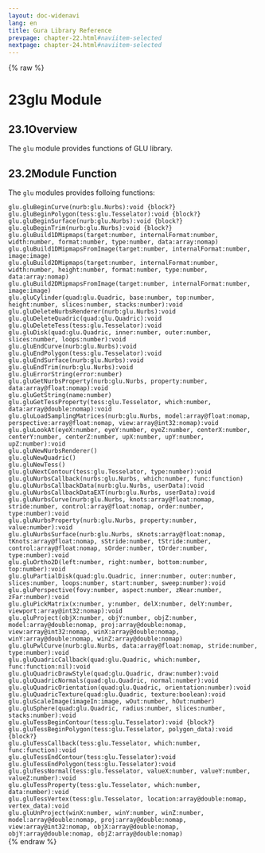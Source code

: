 ```yaml
---
layout: doc-widenavi
lang: en
title: Gura Library Reference
prevpage: chapter-22.html#naviitem-selected
nextpage: chapter-24.html#naviitem-selected
---
```

{% raw %}
<h1><span class="caption-index-1">23</span>glu Module</h1>
<h2><span class="caption-index-2">23.1</span><a name="anchor-23-1"></a>Overview</h2>
<p>
The <code class="highlighter-rouge">glu</code> module provides functions of GLU library.
</p>
<h2><span class="caption-index-2">23.2</span><a name="anchor-23-2"></a>Module Function</h2>
<p>
The <code class="highlighter-rouge">glu</code> modules provides folloing functions:
</p>
<div class="mb-2"><code>glu.gluBeginCurve(nurb:glu.Nurbs):void {block?}</code></div>
<div class="mb-2 ml-4">

</div>
<div class="mb-2"><code>glu.gluBeginPolygon(tess:glu.Tesselator):void {block?}</code></div>
<div class="mb-2 ml-4">

</div>
<div class="mb-2"><code>glu.gluBeginSurface(nurb:glu.Nurbs):void {block?}</code></div>
<div class="mb-2 ml-4">

</div>
<div class="mb-2"><code>glu.gluBeginTrim(nurb:glu.Nurbs):void {block?}</code></div>
<div class="mb-2 ml-4">

</div>
<div class="mb-2"><code>glu.gluBuild1DMipmaps(target:number, internalFormat:number, width:number, format:number, type:number, data:array:nomap)</code></div>
<div class="mb-2 ml-4">

</div>
<div class="mb-2"><code>glu.gluBuild1DMipmapsFromImage(target:number, internalFormat:number, image:image)</code></div>
<div class="mb-2 ml-4">

</div>
<div class="mb-2"><code>glu.gluBuild2DMipmaps(target:number, internalFormat:number, width:number, height:number, format:number, type:number, data:array:nomap)</code></div>
<div class="mb-2 ml-4">

</div>
<div class="mb-2"><code>glu.gluBuild2DMipmapsFromImage(target:number, internalFormat:number, image:image)</code></div>
<div class="mb-2 ml-4">

</div>
<div class="mb-2"><code>glu.gluCylinder(quad:glu.Quadric, base:number, top:number, height:number, slices:number, stacks:number):void</code></div>
<div class="mb-2 ml-4">

</div>
<div class="mb-2"><code>glu.gluDeleteNurbsRenderer(nurb:glu.Nurbs):void</code></div>
<div class="mb-2 ml-4">

</div>
<div class="mb-2"><code>glu.gluDeleteQuadric(quad:glu.Quadric):void</code></div>
<div class="mb-2 ml-4">

</div>
<div class="mb-2"><code>glu.gluDeleteTess(tess:glu.Tesselator):void</code></div>
<div class="mb-2 ml-4">

</div>
<div class="mb-2"><code>glu.gluDisk(quad:glu.Quadric, inner:number, outer:number, slices:number, loops:number):void</code></div>
<div class="mb-2 ml-4">

</div>
<div class="mb-2"><code>glu.gluEndCurve(nurb:glu.Nurbs):void</code></div>
<div class="mb-2 ml-4">

</div>
<div class="mb-2"><code>glu.gluEndPolygon(tess:glu.Tesselator):void</code></div>
<div class="mb-2 ml-4">

</div>
<div class="mb-2"><code>glu.gluEndSurface(nurb:glu.Nurbs):void</code></div>
<div class="mb-2 ml-4">

</div>
<div class="mb-2"><code>glu.gluEndTrim(nurb:glu.Nurbs):void</code></div>
<div class="mb-2 ml-4">

</div>
<div class="mb-2"><code>glu.gluErrorString(error:number)</code></div>
<div class="mb-2 ml-4">

</div>
<div class="mb-2"><code>glu.gluGetNurbsProperty(nurb:glu.Nurbs, property:number, data:array@float:nomap):void</code></div>
<div class="mb-2 ml-4">

</div>
<div class="mb-2"><code>glu.gluGetString(name:number)</code></div>
<div class="mb-2 ml-4">

</div>
<div class="mb-2"><code>glu.gluGetTessProperty(tess:glu.Tesselator, which:number, data:array@double:nomap):void</code></div>
<div class="mb-2 ml-4">

</div>
<div class="mb-2"><code>glu.gluLoadSamplingMatrices(nurb:glu.Nurbs, model:array@float:nomap, perspective:array@float:nomap, view:array@int32:nomap):void</code></div>
<div class="mb-2 ml-4">

</div>
<div class="mb-2"><code>glu.gluLookAt(eyeX:number, eyeY:number, eyeZ:number, centerX:number, centerY:number, centerZ:number, upX:number, upY:number, upZ:number):void</code></div>
<div class="mb-2 ml-4">

</div>
<div class="mb-2"><code>glu.gluNewNurbsRenderer()</code></div>
<div class="mb-2 ml-4">

</div>
<div class="mb-2"><code>glu.gluNewQuadric()</code></div>
<div class="mb-2 ml-4">

</div>
<div class="mb-2"><code>glu.gluNewTess()</code></div>
<div class="mb-2 ml-4">

</div>
<div class="mb-2"><code>glu.gluNextContour(tess:glu.Tesselator, type:number):void</code></div>
<div class="mb-2 ml-4">

</div>
<div class="mb-2"><code>glu.gluNurbsCallback(nurbs:glu.Nurbs, which:number, func:function)</code></div>
<div class="mb-2 ml-4">

</div>
<div class="mb-2"><code>glu.gluNurbsCallbackData(nurb:glu.Nurbs, userData):void</code></div>
<div class="mb-2 ml-4">

</div>
<div class="mb-2"><code>glu.gluNurbsCallbackDataEXT(nurb:glu.Nurbs, userData):void</code></div>
<div class="mb-2 ml-4">

</div>
<div class="mb-2"><code>glu.gluNurbsCurve(nurb:glu.Nurbs, knots:array@float:nomap, stride:number, control:array@float:nomap, order:number, type:number):void</code></div>
<div class="mb-2 ml-4">

</div>
<div class="mb-2"><code>glu.gluNurbsProperty(nurb:glu.Nurbs, property:number, value:number):void</code></div>
<div class="mb-2 ml-4">

</div>
<div class="mb-2"><code>glu.gluNurbsSurface(nurb:glu.Nurbs, sKnots:array@float:nomap, tKnots:array@float:nomap, sStride:number, tStride:number, control:array@float:nomap, sOrder:number, tOrder:number, type:number):void</code></div>
<div class="mb-2 ml-4">

</div>
<div class="mb-2"><code>glu.gluOrtho2D(left:number, right:number, bottom:number, top:number):void</code></div>
<div class="mb-2 ml-4">

</div>
<div class="mb-2"><code>glu.gluPartialDisk(quad:glu.Quadric, inner:number, outer:number, slices:number, loops:number, start:number, sweep:number):void</code></div>
<div class="mb-2 ml-4">

</div>
<div class="mb-2"><code>glu.gluPerspective(fovy:number, aspect:number, zNear:number, zFar:number):void</code></div>
<div class="mb-2 ml-4">

</div>
<div class="mb-2"><code>glu.gluPickMatrix(x:number, y:number, delX:number, delY:number, viewport:array@int32:nomap):void</code></div>
<div class="mb-2 ml-4">

</div>
<div class="mb-2"><code>glu.gluProject(objX:number, objY:number, objZ:number, model:array@double:nomap, proj:array@double:nomap, view:array@int32:nomap, winX:array@double:nomap, winY:array@double:nomap, winZ:array@double:nomap)</code></div>
<div class="mb-2 ml-4">

</div>
<div class="mb-2"><code>glu.gluPwlCurve(nurb:glu.Nurbs, data:array@float:nomap, stride:number, type:number):void</code></div>
<div class="mb-2 ml-4">

</div>
<div class="mb-2"><code>glu.gluQuadricCallback(quad:glu.Quadric, which:number, func:function:nil):void</code></div>
<div class="mb-2 ml-4">

</div>
<div class="mb-2"><code>glu.gluQuadricDrawStyle(quad:glu.Quadric, draw:number):void</code></div>
<div class="mb-2 ml-4">

</div>
<div class="mb-2"><code>glu.gluQuadricNormals(quad:glu.Quadric, normal:number):void</code></div>
<div class="mb-2 ml-4">

</div>
<div class="mb-2"><code>glu.gluQuadricOrientation(quad:glu.Quadric, orientation:number):void</code></div>
<div class="mb-2 ml-4">

</div>
<div class="mb-2"><code>glu.gluQuadricTexture(quad:glu.Quadric, texture:boolean):void</code></div>
<div class="mb-2 ml-4">

</div>
<div class="mb-2"><code>glu.gluScaleImage(imageIn:image, wOut:number, hOut:number)</code></div>
<div class="mb-2 ml-4">

</div>
<div class="mb-2"><code>glu.gluSphere(quad:glu.Quadric, radius:number, slices:number, stacks:number):void</code></div>
<div class="mb-2 ml-4">

</div>
<div class="mb-2"><code>glu.gluTessBeginContour(tess:glu.Tesselator):void {block?}</code></div>
<div class="mb-2 ml-4">

</div>
<div class="mb-2"><code>glu.gluTessBeginPolygon(tess:glu.Tesselator, polygon_data):void {block?}</code></div>
<div class="mb-2 ml-4">

</div>
<div class="mb-2"><code>glu.gluTessCallback(tess:glu.Tesselator, which:number, func:function):void</code></div>
<div class="mb-2 ml-4">

</div>
<div class="mb-2"><code>glu.gluTessEndContour(tess:glu.Tesselator):void</code></div>
<div class="mb-2 ml-4">

</div>
<div class="mb-2"><code>glu.gluTessEndPolygon(tess:glu.Tesselator):void</code></div>
<div class="mb-2 ml-4">

</div>
<div class="mb-2"><code>glu.gluTessNormal(tess:glu.Tesselator, valueX:number, valueY:number, valueZ:number):void</code></div>
<div class="mb-2 ml-4">

</div>
<div class="mb-2"><code>glu.gluTessProperty(tess:glu.Tesselator, which:number, data:number):void</code></div>
<div class="mb-2 ml-4">

</div>
<div class="mb-2"><code>glu.gluTessVertex(tess:glu.Tesselator, location:array@double:nomap, vertex_data):void</code></div>
<div class="mb-2 ml-4">

</div>
<div class="mb-2"><code>glu.gluUnProject(winX:number, winY:number, winZ:number, model:array@double:nomap, proj:array@double:nomap, view:array@int32:nomap, objX:array@double:nomap, objY:array@double:nomap, objZ:array@double:nomap)</code></div>
<div class="mb-2 ml-4">

</div>
{% endraw %}
